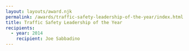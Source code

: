 ```yaml
---
layout: layouts/award.njk
permalink: /awards/traffic-safety-leadership-of-the-year/index.html
title: Traffic Safety Leadership of the Year
recipients:
  - year: 2014
    recipient: Joe Sabbadino
---
```

